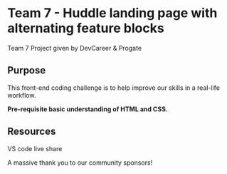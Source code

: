 # Team 7 - Huddle landing page with alternating feature blocks

Team 7 Project given by DevCareer & Progate

## Purpose

This front-end coding challenge is to help improve our skills in a real-life workflow.

**Pre-requisite basic understanding of HTML and CSS.**

## Resources
VS code live share

A massive thank you to our community sponsors!
